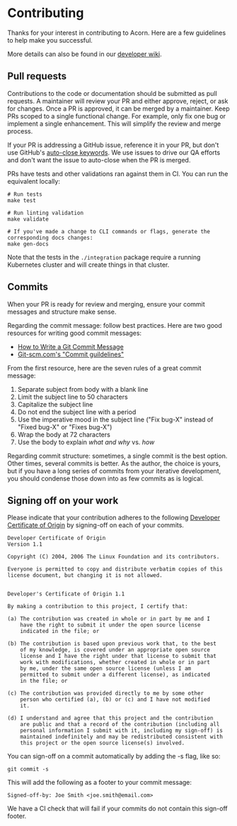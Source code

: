 # Contributing
Thanks for your interest in contributing to Acorn. Here are a few guidelines to help make you successful.

More details can also be found in our [developer wiki](https://github.com/acorn-io/acorn/wiki).

## Pull requests
Contributions to the code or documentation should be submitted as pull requests. A maintainer will review your PR and either approve, reject, or ask for changes. Once a PR is approved, it can be merged by a maintainer. Keep PRs scoped to a single functional change. For example, only fix one bug or implement a single enhancement. This will simplify the review and merge process.

If your PR is addressing a GitHub issue, reference it in your PR, but don't use GitHub's [auto-close keywords](https://docs.github.com/en/issues/tracking-your-work-with-issues/linking-a-pull-request-to-an-issue#linking-a-pull-request-to-an-issue-using-a-keyword). We use issues to drive our QA efforts and don't want the issue to auto-close when the PR is merged.

PRs have tests and other validations ran against them in CI. You can run the equivalent locally:
```
# Run tests
make test

# Run linting validation
make validate

# If you've made a change to CLI commands or flags, generate the corresponding docs changes:
make gen-docs
```
Note that the tests in the `./integration` package require a running Kubernetes cluster and will create things in that cluster.


## Commits
When your PR is ready for review and merging, ensure your commit messages and structure make sense.

Regarding the commit message: follow best practices. Here are two good resources for writing good commit messages:
- [How to Write a Git Commit Message](https://cbea.ms/git-commit/)
- [Git-scm.com's "Commit guildelines"](ttps://www.git-scm.com/book/en/v2/Distributed-Git-Contributing-to-a-Project#_commit_guidelines)

From the first resource, here are the seven rules of a great commit message:

1. Separate subject from body with a blank line
2. Limit the subject line to 50 characters
3. Capitalize the subject line
4. Do not end the subject line with a period
5. Use the imperative mood in the subject line ("Fix bug-X" instead of "Fixed bug-X" or "Fixes bug-X")
6. Wrap the body at 72 characters
7. Use the body to explain _what and why_ vs. _how_

Regarding commit structure: sometimes, a single commit is the best option. Other times, several commits is better. As the author, the choice is yours, but if you have a long series of commits from your iterative development, you should condense those down into as few commits as is logical.


## Signing off on your work
Please indicate that your contribution adheres to the following [Developer Certificate of Origin](https://developercertificate.org/) by signing-off on each of your commits.
```
Developer Certificate of Origin
Version 1.1

Copyright (C) 2004, 2006 The Linux Foundation and its contributors.

Everyone is permitted to copy and distribute verbatim copies of this
license document, but changing it is not allowed.


Developer's Certificate of Origin 1.1

By making a contribution to this project, I certify that:

(a) The contribution was created in whole or in part by me and I
    have the right to submit it under the open source license
    indicated in the file; or

(b) The contribution is based upon previous work that, to the best
    of my knowledge, is covered under an appropriate open source
    license and I have the right under that license to submit that
    work with modifications, whether created in whole or in part
    by me, under the same open source license (unless I am
    permitted to submit under a different license), as indicated
    in the file; or

(c) The contribution was provided directly to me by some other
    person who certified (a), (b) or (c) and I have not modified
    it.

(d) I understand and agree that this project and the contribution
    are public and that a record of the contribution (including all
    personal information I submit with it, including my sign-off) is
    maintained indefinitely and may be redistributed consistent with
    this project or the open source license(s) involved.
```

You can sign-off on a commit automatically by adding the -s flag, like so:
```
git commit -s
```
This will add the following as a footer to your commit message:
```
Signed-off-by: Joe Smith <joe.smith@email.com>
```

We have a CI check that will fail if your commits do not contain this sign-off footer.

